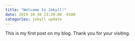 ```yaml
---
title: "Welcome to Jekyll!"
date: 2019-10-30 23:29:00 -0100
categories: jekyll update
---
```


This is my first post on my blog.
Thank you for your visiting.
